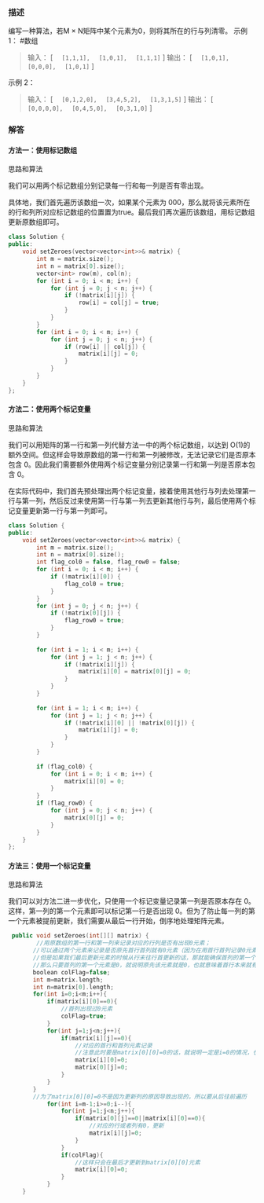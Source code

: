 ### 描述
编写一种算法，若M × N矩阵中某个元素为0，则将其所在的行与列清零。
示例 1：
#数组 
> 输入：
> [
> `  [1,1,1],`
> `  [1,0,1],`
> `  [1,1,1]`
> ]
> 输出：
> [
> `  [1,0,1],`
> `  [0,0,0],`
> `  [1,0,1]`
> ]

示例 2：

> 输入：
> [
> `  [0,1,2,0],`
> `  [3,4,5,2],`
> `  [1,3,1,5]`
> ]
> 输出：
> [
> `  [0,0,0,0],`
> `  [0,4,5,0],`
> `  [0,3,1,0]`
> ]

### 解答
#### 方法一：使用标记数组
思路和算法

我们可以用两个标记数组分别记录每一行和每一列是否有零出现。

具体地，我们首先遍历该数组一次，如果某个元素为 000，那么就将该元素所在的行和列所对应标记数组的位置置为true。最后我们再次遍历该数组，用标记数组更新原数组即可。
```cpp
class Solution {
public:
    void setZeroes(vector<vector<int>>& matrix) {
        int m = matrix.size();
        int n = matrix[0].size();
        vector<int> row(m), col(n);
        for (int i = 0; i < m; i++) {
            for (int j = 0; j < n; j++) {
                if (!matrix[i][j]) {
                    row[i] = col[j] = true;
                }
            }
        }
        for (int i = 0; i < m; i++) {
            for (int j = 0; j < n; j++) {
                if (row[i] || col[j]) {
                    matrix[i][j] = 0;
                }
            }
        }
    }
};
```
#### 方法二：使用两个标记变量
思路和算法

我们可以用矩阵的第一行和第一列代替方法一中的两个标记数组，以达到 O(1)的额外空间。但这样会导致原数组的第一行和第一列被修改，无法记录它们是否原本包含 0。因此我们需要额外使用两个标记变量分别记录第一行和第一列是否原本包含 0。

在实际代码中，我们首先预处理出两个标记变量，接着使用其他行与列去处理第一行与第一列，然后反过来使用第一行与第一列去更新其他行与列，最后使用两个标记变量更新第一行与第一列即可。
```cpp
class Solution {
public:
    void setZeroes(vector<vector<int>>& matrix) {
        int m = matrix.size();
        int n = matrix[0].size();
        int flag_col0 = false, flag_row0 = false;
        for (int i = 0; i < m; i++) {
            if (!matrix[i][0]) {
                flag_col0 = true;
            }
        }
        for (int j = 0; j < n; j++) {
            if (!matrix[0][j]) {
                flag_row0 = true;
            }
        }
        
        for (int i = 1; i < m; i++) {
            for (int j = 1; j < n; j++) {
                if (!matrix[i][j]) {
                    matrix[i][0] = matrix[0][j] = 0;
                }
            }
        }
        
        for (int i = 1; i < m; i++) {
            for (int j = 1; j < n; j++) {
                if (!matrix[i][0] || !matrix[0][j]) {
                    matrix[i][j] = 0;
                }
            }
        }
        
        if (flag_col0) {
            for (int i = 0; i < m; i++) {
                matrix[i][0] = 0;
            }
        }
        if (flag_row0) {
            for (int j = 0; j < n; j++) {
                matrix[0][j] = 0;
            }
        }
    }
};
```
#### 方法三：使用一个标记变量
思路和算法

我们可以对方法二进一步优化，只使用一个标记变量记录第一列是否原本存在 0。这样，第一列的第一个元素即可以标记第一行是否出现 0。但为了防止每一列的第一个元素被提前更新，我们需要从最后一行开始，倒序地处理矩阵元素。
```cpp
 public void setZeroes(int[][] matrix) {
        //用原数组的第一行和第一列来记录对应的行列是否有出现0元素；
       //可以通过两个元素来记录是否原先首行首列就有0元素（因为在用首行首列记录0元素的时候，可能本身没有，后续更新以后就有了）
       //但是如果我们最后更新元素的时候从行末往行首更新的话，那就能确保首列的第一个元素是最后才被更新到的
       //那么只要首列的第一个元素是0，就说明原先该元素就是0，也就意味着首行本来就有0元素，所以标志变量就可以采用1个
       boolean colFlag=false;
       int m=matrix.length;
       int n=matrix[0].length;
       for(int i=0;i<m;i++){
           if(matrix[i][0]==0){
               //首列出现过0元素
               colFlag=true;
           }
           for(int j=1;j<n;j++){
               if(matrix[i][j]==0){
                   //对应的首行和首列元素记录
                   //注意此时要是matrix[0][0]=0的话，就说明一定是i=0的情况，也就是说首行有0元素的情况
                   matrix[i][0]=0;
                   matrix[0][j]=0;
               }
           }
       }
       //为了matrix[0][0]=0不是因为更新列的原因导致出现的，所以要从后往前遍历
           for(int i=m-1;i>=0;i--){
               for(int j=1;j<n;j++){
                   if(matrix[0][j]==0||matrix[i][0]==0){
                       //对应的行或者列有0，更新
                       matrix[i][j]=0;
                   }
               }
               if(colFlag){
                   //这样只会在最后才更新到matrix[0][0]元素
                   matrix[i][0]=0;
               }
           }
    }
```